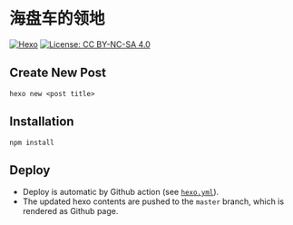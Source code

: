 # 海盘车的领地

[![Hexo](https://github.com/tuliren/tuliren.github.io/actions/workflows/hexo.yml/badge.svg?branch=hexo)](https://github.com/tuliren/tuliren.github.io/actions/workflows/hexo.yml) [![License: CC BY-NC-SA 4.0](https://img.shields.io/badge/License-CC%20BY--NC--SA%204.0-lightgrey.svg)](https://creativecommons.org/licenses/by-nc-sa/4.0/)

## Create New Post
```
hexo new <post title>
```

## Installation
```
npm install
```

## Deploy
- Deploy is automatic by Github action (see [`hexo.yml`](.github/workflows/hexo.yml)).
- The updated hexo contents are pushed to the `master` branch, which is rendered as Github page.
